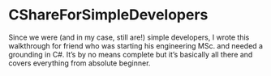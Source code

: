 # CShareForSimpleDevelopers
Since we were (and in my case, still are!) simple developers, I wrote this walkthrough for  friend who was starting his engineering MSc. and needed a grounding in C#.  It’s by no means complete but it’s basically all there and covers everything from absolute beginner.

